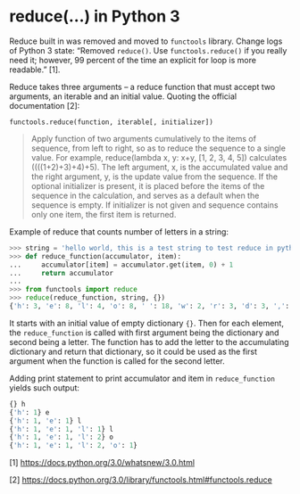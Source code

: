 # reduce(…) in Python 3

Reduce built in was removed and moved to `functools` library. Change logs of Python 3 state: “Removed `reduce()`. Use `functools.reduce()` if you really need it; however, 99 percent of the time an explicit for loop is more readable.” [1].

Reduce takes three arguments – a reduce function that must accept two arguments, an iterable and an initial value. Quoting the official documentation [2]:

`functools.reduce(function, iterable[, initializer])`

> Apply function of two arguments cumulatively to the items of sequence, from left to right, so as to reduce the sequence to a single value. For example, reduce(lambda x, y: x+y, [1, 2, 3, 4, 5]) calculates ((((1+2)+3)+4)+5). The left argument, x, is the accumulated value and the right argument, y, is the update value from the sequence. If the optional initializer is present, it is placed before the items of the sequence in the calculation, and serves as a default when the sequence is empty. If initializer is not given and sequence contains only one item, the first item is returned.

Example of reduce that counts number of letters in a string:

```python
>>> string = 'hello world, this is a test string to test reduce in python3, even if it was moved to functools'
>>> def reduce_function(accumulator, item):
...     accumulator[item] = accumulator.get(item, 0) + 1
...     return accumulator
...
>>> from functools import reduce
>>> reduce(reduce_function, string, {})
{'h': 3, 'e': 8, 'l': 4, 'o': 8, ' ': 18, 'w': 2, 'r': 3, 'd': 3, ',': 2, 't': 11, 'i': 6, 's': 7, 'a': 2, 'n': 5, 'g': 1, 'u': 2, 'c': 2, 'p': 1, 'y': 1, '3': 1, 'v': 2, 'f': 2, 'm': 1}
```

It starts with an initial value of empty dictionary `{}`. Then for each element, the `reduce_function` is called with first argument being the dictionary and second being a letter. The function has to add the letter to the accumulating dictionary and return that dictionary, so it could be used as the first argument when the function is called for the second letter.

Adding print statement to print accumulator and item in `reduce_function` yields such output:

```python
{} h
{'h': 1} e
{'h': 1, 'e': 1} l
{'h': 1, 'e': 1, 'l': 1} l
{'h': 1, 'e': 1, 'l': 2} o
{'h': 1, 'e': 1, 'l': 2, 'o': 1}
```

[1] https://docs.python.org/3.0/whatsnew/3.0.html

[2] https://docs.python.org/3.0/library/functools.html#functools.reduce
